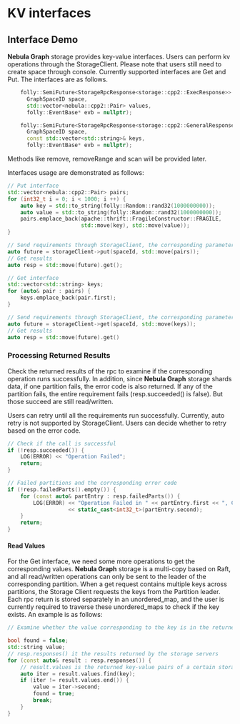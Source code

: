 # KV interfaces

## Interface Demo

**Nebula Graph** storage provides key-value interfaces. Users can perform kv operations through the StorageClient. Please note that users still need to create space through console. Currently supported interfaces are Get and Put. The interfaces are as follows.

```cpp
    folly::SemiFuture<StorageRpcResponse<storage::cpp2::ExecResponse>> put(
      GraphSpaceID space,
      std::vector<nebula::cpp2::Pair> values,
      folly::EventBase* evb = nullptr);

    folly::SemiFuture<StorageRpcResponse<storage::cpp2::GeneralResponse>> get(
      GraphSpaceID space,
      const std::vector<std::string>& keys,
      folly::EventBase* evb = nullptr);
```

Methods like remove, removeRange and scan will be provided later.

Interfaces usage are demonstrated as follows:

```cpp
// Put interface
std::vector<nebula::cpp2::Pair> pairs;
for (int32_t i = 0; i < 1000; i ++) {
    auto key = std::to_string(folly::Random::rand32(1000000000));
    auto value = std::to_string(folly::Random::rand32(1000000000));
    pairs.emplace_back(apache::thrift::FragileConstructor::FRAGILE,
                       std::move(key), std::move(value));
}

// Send requirements through StorageClient, the corresponding parameter is spaceId, the key-value pairs to put
auto future = storageClient->put(spaceId, std::move(pairs));
// Get results
auto resp = std::move(future).get();
```

```cpp
// Get interface
std::vector<std::string> keys;
for (auto& pair : pairs) {
    keys.emplace_back(pair.first);
}

// Send requirements through StorageClient, the corresponding parameter is spaceId, the keys to get
auto future = storageClient->get(spaceId, std::move(keys));
// Get results
auto resp = std::move(future).get()
```

### Processing Returned Results

Check the returned results of the rpc to examine if the corresponding operation runs successfully. In addition, since **Nebula Graph** storage shards data, if one partition fails, the error code is also returned. If any of the partition fails, the entire requirement fails (resp.succeeded() is false). But those succeed are still read/written.

Users can retry until all the requirements run successfully. Currently, auto retry is not supported by StorageClient. Users can decide whether to retry based on the error code.

```cpp
// Check if the call is successful
if (!resp.succeeded()) {
    LOG(ERROR) << "Operation Failed";
    return;
}

// Failed partitions and the corresponding error code
if (!resp.failedParts().empty()) {
    for (const auto& partEntry : resp.failedParts()) {
        LOG(ERROR) << "Operation Failed in " << partEntry.first << ", Code: "
                   << static_cast<int32_t>(partEntry.second);
    }
    return;
}
```

#### Read Values

For the Get interface, we need some more operations to get the corresponding values. **Nebula Graph** storage is a multi-copy based on Raft, and all read/written operations can only be sent to the leader of the corresponding partition. When a get request contains multiple keys across partitions, the Storage Client requests the keys from the Partition leader. Each rpc return is stored separately in an unordered_map, and the user is currently required to traverse these unordered_maps to check if the key exists. An example is as follows:

```cpp
// Examine whether the value corresponding to the key is in the returned result. If it exists, it is saved in the value.

bool found = false;
std::string value;
// resp.responses() it the results returned by the storage servers
for (const auto& result : resp.responses()) {
    // result.values is the returned key-value pairs of a certain storage server
    auto iter = result.values.find(key);
    if (iter != result.values.end()) {
        value = iter->second;
        found = true;
        break;
    }
}
```
